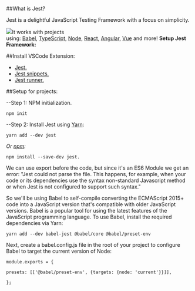 ##What is Jest?

Jest is a delightful JavaScript Testing Framework with a focus on simplicity.

![](Aspose.Words.991e4c1f-9b95-4dd5-9c31-44424fa491e4.001.png)It works with projects using: [Babel](https://babeljs.io/), [TypeScript](https://www.typescriptlang.org/), [Node](https://nodejs.org/), [React](https://reactjs.org/), [Angular](https://angular.io/), [Vue](https://vuejs.org/) and more!
**Setup Jest Framework:**

##Install VSCode Extension:

- [Jest.](https://marketplace.visualstudio.com/items?itemName=Orta.vscode-jest#the-aim)
- [Jest snippets.](https://marketplace.visualstudio.com/items?itemName=andys8.jest-snippets)
- [Jest runner.](https://marketplace.visualstudio.com/items?itemName=firsttris.vscode-jest-runner)

##Setup for projects:

--Step 1: NPM initialization.

`npm init`

--Step 2: Install Jest using [Yarn](https://classic.yarnpkg.com/en/package/jest):

`yarn add --dev jest`

*Or [npm](https://www.npmjs.com/package/jest):*

`npm install --save-dev jest.`

We can use export before the code, but since it's an ES6 Module we get an error: "Jest could not parse the file. This happens, for example, when your code or its dependencies use the syntax non-standard Javascript method or when Jest is not configured to support such syntax."

So we'll be using Babel to self-compile converting the ECMAScript 2015+ code into a JavaScript version that's compatible with older JavaScript versions. Babel is a popular tool for using the latest features of the JavaScript programming language. To use Babel, install the required dependencies via Yarn:

`yarn add --dev babel-jest @babel/core @babel/preset-env`

Next, create a babel.config.js file in the root of your project to configure Babel to target the current version of Node:

`module.exports = {`

   `presets: [['@babel/preset-env', {targets: {node: 'current'}}]],`

`};`


